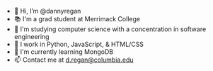 - 👋 Hi, I’m @dannyregan
- 📚 I'm a grad student at Merrimack College
- 🚀 I'm studying computer science with a concentration in software engineering
- 🐍 I work in Python, JavaScript, & HTML/CSS
- 🧠 I'm currently learning MongoDB
- 📫 Contact me at d.regan@columbia.edu

<!---
dannyregan/dannyregan is a ✨ special ✨ repository because its `README.md` (this file) appears on your GitHub profile.
You can click the Preview link to take a look at your changes.
--->
